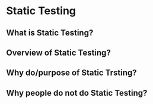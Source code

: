 
# Static Testing
## What is Static Testing?
## Overview of Static Testing?
## Why do/purpose of Static Trsting?
## Why people do not do Static Testing?


